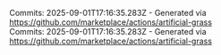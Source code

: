 Commits: 2025-09-01T17:16:35.283Z - Generated via https://github.com/marketplace/actions/artificial-grass
<br>
Commits: 2025-09-01T17:16:35.283Z - Generated via https://github.com/marketplace/actions/artificial-grass
<br>
